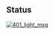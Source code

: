 ## Status

[![401_light_msg](https://catalog.flipperzero.one/application/401_light_msg/widget)](https://catalog.flipperzero.one/application/401_light_msg/page)